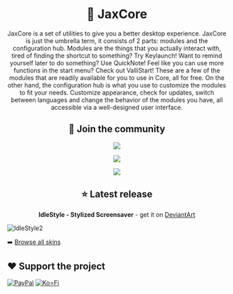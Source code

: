 <h1 align="center">🌠 JaxCore</h1>

<p align="center">JaxCore is a set of utilities to give you a better desktop experience. JaxCore is just the umbrella term, it consists of 2 parts: modules and the configuration hub. Modules are the things that you actually interact with, tired of finding the shortcut to something? Try Keylaunch! Want to remind yourself later to do something? Use QuickNote! Feel like you can use more functions in the start menu? Check out ValliStart! These are a few of the modules that are readily available for you to use in Core, all for free. On the other hand, the configuration hub is what you use to customize the modules to fit your needs. Customize appearance, check for updates, switch between languages and change the behavior of the modules you have, all accessible via a well-designed user interface.</p>

<h2 align="center"> 🔗 Join the community </h2>

<p align="center"><a href="https://discord.gg/JmgehPSDD6"><img src="https://img.shields.io/badge/Discord-7289DA?style=for-the-badge&logo=discord&logoColor=white"/></a><p align="center"><a href="https://www.deviantart.com/jaxoriginals"><img src="https://img.shields.io/badge/DeviantArt-05CC47?style=for-the-badge&logo=deviantart&logoColor=white"/></a><p align="center"><a href="https://www.reddit.com/user/EnhancedJax"><img src="https://img.shields.io/badge/Reddit-FF4500?style=for-the-badge&logo=reddit&logoColor=white"/></a></p>

<h2 align="center"> ⭐ Latest release </h2>

<p align="center"><strong>IdleStyle - Stylized Screensaver</strong> - get it on <a href="https://www.deviantart.com/jaxoriginals/art/899004964">DeviantArt</a></p>

![IdleStyle2](https://user-images.githubusercontent.com/80020581/143587740-d5adaea9-bd7d-4155-8497-f4e9202ab51e.png)

➡️ [Browse all skins](https://www.deviantart.com/jaxoriginals)
	
## ❤️  Support the project

[![PayPal](https://img.shields.io/badge/PayPal-00457C?style=for-the-badge&logo=paypal&logoColor=white)](paypal.me/jaxoriginals)
[![Ko=Fi](https://img.shields.io/badge/Ko--fi-F16061?style=for-the-badge&logo=ko-fi&logoColor=white)](https://ko-fi.com/jaxoriginals)

